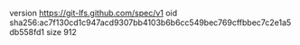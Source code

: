 version https://git-lfs.github.com/spec/v1
oid sha256:ac7f130cd1c947acd9307bb4103b6b6cc549bec769cffbbec7c2e1a5db558fd1
size 912
